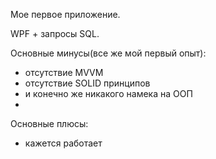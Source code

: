 Мое первое приложение. 

WPF + запросы SQL.

Основные минусы(все же мой первый опыт):
 - отсутствие MVVM
 - отсутствие SOLID принципов
 - и конечно же никакого намека на ООП
 - 
Основные плюсы:
 + кажется работает
